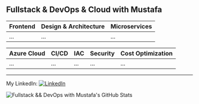 ## Fullstack & DevOps & Cloud with Mustafa

| Frontend | Design & Architecture | Microservices |
| -------- | -------- | -------- |
| ... | ... | ... |

| Azure Cloud | CI/CD | IAC | Security | Cost Optimization | 
| -------- | -------- | -------- | -------- | -------- |
| ... | ... | ... | ... | ... |


---

My LinkedIn:
[<img src="https://raw.githubusercontent.com/paulrobertlloyd/socialmediaicons/main/linkedin-16x16.png" alt="LinkedIn" class="linkedin-icon">](https://www.linkedin.com/in/mustafasoltekin/)

![Fullstack && DevOps with Mustafa's GitHub Stats](https://github-readme-stats.vercel.app/api?username=msoltekin&show_icons=true&theme=radical)
